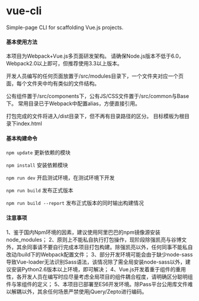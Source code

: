 # vue-cli
Simple-page CLI for scaffolding Vue.js projects.

#### 基本使用方法
  本项目为Webpack+Vue.js多页面研发架构。
  请确保Node.js版本不低于6.0，Webpack2.0以上即可，但推荐使用3.3以上版本。

  开发人员编写的任何页面放置于/src/modules目录下，一个文件夹对应一个页面，每个文件夹中均有类似的文件结构。

  公有组件置于/src/components下，公有JS/CSS文件置于/src/common与Base下。
  常用目录已于Webpack中配置alias，方便直接引用。

  打包完成的文件将进入/dist目录下，但不再有目录路径的区分。
  目标模板为根目录下index.html


#### 基本构建命令
  `npm update` 更新依赖的模块

  `npm install` 安装依赖模块

  `npm run dev` 开启测试环境，在测试环境下开发

  `npm run build` 发布正式版本

  `npm run build --report` 发布正式版本的同时输出构建情况

#### 注意事项

  1、鉴于国内Npm环境的因素，建议使用阿里巴巴的npm镜像源安装node_modules；
  2、原则上不能私自执行打包操作，现阶段除强凯亮与谷博文外，其余同事请不要自行完成本项目打包构建。除强凯亮以外，任何同事不能私自改动/build下的Webpack配置文件；
  3、部分开发环境可能会由于缺少node-sass导致Vue-loader无法识别Sass语法，该情况除了需全局安装node-sass以外，建议安装Python2.6版本以上环境，即可解决；
  4、Vue.js开发着重于组件的重用性，各开发人员在编写时应尽量考虑全局项目的组件耦合程度，请明确区分聪明组件与笨组件的定义；
  5、本项目已部署至ES6开发环境。除Pass平台公用库文件难以解耦以外，其余任何场景严禁使用jQuery/Zepto进行编码。
